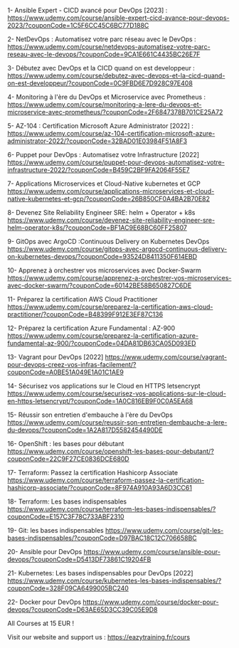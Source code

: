 1- Ansible Expert - CICD avancé pour DevOps [2023] : https://www.udemy.com/course/ansible-expert-cicd-avance-pour-devops-2023/?couponCode=1C5F6CC45C6BC77D188C

2- NetDevOps : Automatisez votre parc réseau avec le DevOps : https://www.udemy.com/course/netdevops-automatisez-votre-parc-reseau-avec-le-devops/?couponCode=9CA1E661C4435BC26E7F

3- Débutez avec DevOps et la CICD quand on est developpeur : https://www.udemy.com/course/debutez-avec-devops-et-la-cicd-quand-on-est-developpeur/?couponCode=0C9FBD6E7D928C97E408

4- Monitoring à l'ère du DevOps et Microservice avec Prometheus : https://www.udemy.com/course/monitoring-a-lere-du-devops-et-microservice-avec-prometheus/?couponCode=2F6847378B701CE25A72

5- AZ-104 : Certification Microsoft Azure Administrator [2022] : https://www.udemy.com/course/az-104-certification-microsoft-azure-administrator-2022/?couponCode=32BAD01E03984F51A8F3

6- Puppet pour DevOps : Automatisez votre Infrastructure [2022] https://www.udemy.com/course/puppet-pour-devops-automatisez-votre-infrastructure-2022/?couponCode=B459C2BF9FA2064F55E7

7- Applications Microservices et Cloud-Native kubernetes et GCP https://www.udemy.com/course/applications-microservices-et-cloud-native-kubernetes-et-gcp/?couponCode=26B850CF0A4BA2B70E82

8- Devenez Site Reliability Engineer SRE: helm + Operator + k8s https://www.udemy.com/course/devenez-site-reliability-engineer-sre-helm-operator-k8s/?couponCode=BF1AC9E68BC60FF25807

9- GitOps avec ArgoCD :Continuous Delivery on Kubernetes DevOps https://www.udemy.com/course/gitops-avec-argocd-continuous-delivery-on-kubernetes-devops/?couponCode=93524D8411350F614EBD

10- Apprenez à orchestrer vos microservices avec Docker-Swarm https://www.udemy.com/course/apprenez-a-orchestrer-vos-microservices-avec-docker-swarm/?couponCode=60142BE58B650827C6DE

11- Préparez la certification AWS Cloud Practitioner https://www.udemy.com/course/preparez-la-certification-aws-cloud-practitioner/?couponCode=B48399F912E3EF87C136

12- Préparez la certification Azure Fundamental : AZ-900  https://www.udemy.com/course/preparez-la-certification-azure-fundamental-az-900/?couponCode=04DA81DB63CA05D093ED

13- Vagrant pour DevOps [2022] https://www.udemy.com/course/vagrant-pour-devops-creez-vos-infras-facilement/?couponCode=A0BE51A049E1A01C1AE9

14- Sécurisez vos applications sur le Cloud en HTTPS letsencrypt https://www.udemy.com/course/securisez-vos-applications-sur-le-cloud-en-https-letsencrypt/?couponCode=1A0C816EB9F0C0A5EA68

15- Réussir son entretien d'embauche à l'ère du DevOps
https://www.udemy.com/course/reussir-son-entretien-dembauche-a-lere-du-devops/?couponCode=1A2A817D5582454490DE

16- OpenShift : les bases pour débutant
https://www.udemy.com/course/openshift-les-bases-pour-debutant/?couponCode=22C9F27CE0836DCE680D

17- Terraform: Passez la certification Hashicorp Associate
https://www.udemy.com/course/terraform-passez-la-certification-hashicorp-associate/?couponCode=8F974A910A93A6D3CC61

18- Terraform: Les bases indispensables
https://www.udemy.com/course/terraform-les-bases-indispensables/?couponCode=E157C3F78C733ABF2310

19- Git: les bases indispensables
https://www.udemy.com/course/git-les-bases-indispensables/?couponCode=D97BAC18C12C706658BC

20- Ansible pour DevOps
https://www.udemy.com/course/ansible-pour-devops/?couponCode=D5413DF73861C19204FB

21- Kubernetes: Les bases indispensables pour DevOps [2022]
https://www.udemy.com/course/kubernetes-les-bases-indispensables/?couponCode=328F09CA6499005BC240

22- Docker pour DevOps
https://www.udemy.com/course/docker-pour-devops/?couponCode=D63AE65D3CC39C05E9D8



All Courses at 15 EUR !

Visit our website and support us : https://eazytraining.fr/cours
